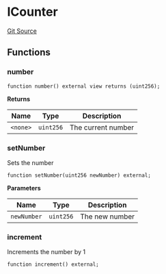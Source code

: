 # ICounter
[Git Source](https://github.com/Uniswap/foundry-template/blob/0864bd3fda3ae2b97362ae80691cd59ca9cf5090/src/interfaces/ICounter.sol)


## Functions
### number


```solidity
function number() external view returns (uint256);
```
**Returns**

|Name|Type|Description|
|----|----|-----------|
|`<none>`|`uint256`|The current number|


### setNumber

Sets the number


```solidity
function setNumber(uint256 newNumber) external;
```
**Parameters**

|Name|Type|Description|
|----|----|-----------|
|`newNumber`|`uint256`|The new number|


### increment

Increments the number by 1


```solidity
function increment() external;
```

